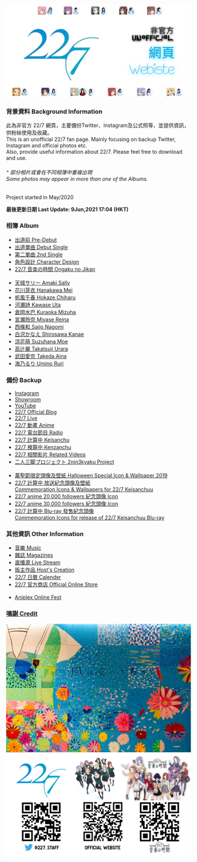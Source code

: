 <img src="Img/227Cover_v2.PNG" alt="Cover" width="vw"><br>
### 背景資料 Background Information
此為非官方 22/7 網頁，主要備份Twitter、Instagram及公式照等，並提供資訊，供粉絲使用及收藏。<br>
This is an unofficial 22/7 fan page. Mainly focusing on backup Twitter, Instagram and official photos etc.<br>
Also, provide useful information about 22/7. Please feel free to download and use.<br>
###### _^ 部分相片或會在不同相簿中重複出現<br>Some photos may appear in more than one of the Albums._

Project started in May/2020<br>

**最後更新日期 Last Update: 9Jun,2021 17:04 (HKT)**

### 相簿 Album
- [出道前 Pre-Debut](Docs/Album/PreDebut.md)
- [出道單曲 Debut Single](Docs/Album/1st%20Single.html)
- [第二單曲 2nd Single](Docs/Album/2nd%20Single.html)
- [角色設計 Character Design](Docs/Album/CharacterDesgin.md)
- [22/7 音楽の時間 Ongaku no Jikan](Docs/Album/Nanaon/Nanaon.md)
<br><br>
- [天城サリー Amaki Sally](Docs/Album/AmakiSally/AmakiSally.md)
- [花川芽衣 Hanakawa Mei](Docs/Album/HanakawaMei/HanakawaMei.md)
- [帆風千春 Hokaze Chiharu](Docs/Album/HokazeChiharu/HokazeChiharu.md)
- [河瀬詩 Kawase Uta](Docs/Album/KawaseUta/KawaseUta.md)
- [倉岡水巴 Kuraoka Mizuha](Docs/Album/KuraokaMizuha/KuraokaMizuha.md)
- [宮瀬玲奈 Miyase Reina](Docs/Album/MiyaseReina/MiyaseReina.md)
- [西條和 Saijo Nagomi](Docs/Album/SaijoNagomi/SaijoNagomi.md)
- [白沢かなえ Shirosawa Kanae](Docs/Album/ShirosawaKanae/ShirosawaKanae.md)
- [涼花萌 Suzuhana Moe](Docs/Album/SuzuhanaMoe/SuzuhanaMoe.md)
- [高辻麗 Takatsuji Urara](Docs/Album/TakatsujiUrara/TakatsujiUrara.md)
- [武田愛奈 Takeda Aina](Docs/Album/TakedaAina/TakedaAina.md)
- [海乃るり Umino Ruri](Docs/Album/UminoRuri/UminoRuri.md)

### 備份 Backup
- [Instagram](Docs/Backup/Instagram/IG_List.md)
- [Showroom](Docs/Backup/Showroom/Showroom_List.md)
- [YouTube](Docs/Backup/YouTube_List.md)
- [22/7 Official Blog](Docs/Backup/Blog/Blog_List.md)
- [22/7 Live](Docs/Backup/227Live/Live_List.md)
- [22/7 動畫 Anime](Docs/Backup/Anime/Anime_List.md)
- [22/7 電台節目 Radio](Docs/Backup/227Radio/Radio_List.md)
- [22/7 計算中 Keisanchu](Docs/Backup/227Keisanchu/227Keisanchu_List.md)
- [22/7 検算中 Kenzanchu](Docs/Backup/227Kenzanchu/227Kenzanchu_List.md)
- [22/7 相關影片 Related Videos](Docs/Backup/227Related/227Related.md)
- [二人三脚プロジェクト 2nin3kyaku Project](Docs/Backup/Nanaon/2nin3kyaku_List.md)
<br><br>
- [萬聖節限定頭像及壁紙 Halloween Special Icon & Wallpaper 2019](Docs/Backup/2019HalloweenSpecial.md)
- [22/7 計算中 放送紀念頭像及壁紙<br>Commemoration Icons & Wallpapers for 22/7 Keisanchuu](Docs/Backup/KeisanchuuBroadcast.md)
- [22/7 anime 20,000 followers 紀念頭像 Icon](Docs/Backup/TW20000fol.md)
- [22/7 anime 30,000 followers 紀念頭像 Icon](Docs/Backup/TW30000fol.md)
- [22/7 計算中 Blu-ray 發售紀念頭像<br>Commemoration Icons for release of 22/7 Keisanchuu Blu-ray](Docs/Backup/KeisanchuuBluray.md)

### 其他資訊 Other Information
- [音樂 Music](Docs/Music/Music_List.md)
- [雜誌 Magazines](Docs/Magazines/Magazines_List.md)
- [直播源 Live Stream](Docs/Streaming.md)
- [版主作品 Host's Creation](Docs/HostsCreation/HostsCreation.md)
- [22/7 日曆 Calender](Docs/Calendar.md)
- [22/7 官方商店 Official Online Store](Docs/OfficialStore.md)
<br><br>
- [Aniplex Online Fest](Docs/Backup/Aniplex_Online_Fest/AniplexFest_List.md)

### [鳴謝 Credit](Docs/Credit.md)

<img src="Img/11色の風.jpg" alt="11色の風" width="vw">

<img src="Img/Ending.PNG" alt="Promo" width="vw">

